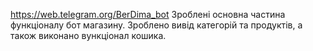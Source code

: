 https://web.telegram.org/BerDima_bot
Зроблені основна частина функціоналу бот магазину. Зроблено вивід категорій та продуктів, а також виконано вункціонал кошика.
